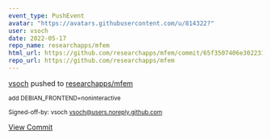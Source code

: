 ```yaml
---
event_type: PushEvent
avatar: "https://avatars.githubusercontent.com/u/814322?"
user: vsoch
date: 2022-05-17
repo_name: researchapps/mfem
html_url: https://github.com/researchapps/mfem/commit/65f3507406e3022313cf40a4ace208b8f34e830a
repo_url: https://github.com/researchapps/mfem
---
```


<a href='https://github.com/vsoch' target='_blank'>vsoch</a> pushed to <a href='https://github.com/researchapps/mfem' target='_blank'>researchapps/mfem</a>

<small>add DEBIAN_FRONTEND=noninteractive

Signed-off-by: vsoch <vsoch@users.noreply.github.com></small>

<a href='https://github.com/researchapps/mfem/commit/65f3507406e3022313cf40a4ace208b8f34e830a' target='_blank'>View Commit</a>